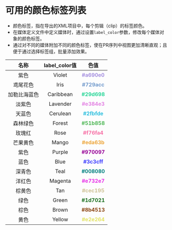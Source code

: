 # 可用的颜色标签列表

- 颜色标签，指在导出的XML项目中，每个剪辑（clip）的标签颜色。
- 在媒体定义文件中定义媒体时，通过设置`label_color`参数，修改每个媒体对象的颜色标签。
- 通过对不同的媒体附加不同的颜色标签，使在PR序列中视图更加清晰直观；且便于通过选择标签组，批量添加效果。

|名称|label_color值|色值|
|:---:|:---:|:---:|
|紫色|Violet|<font color=#a690e0>**#a690e0**</font>|
|鸢尾花色|Iris|<font color=#729acc>**#729acc**</font>|
|加勒比海蓝色|Caribbean|<font color=#29d698>**#29d698**</font>|
|淡紫色|Lavender|<font color=#e384e3>**#e384e3**</font>|
|天蓝色|Cerulean|<font color=#2fbfde>**#2fbfde**</font>|
|森林绿色|Forest|<font color=#51b858>**#51b858**</font>|
|玫瑰红|Rose|<font color=#f76fa4>**#f76fa4**</font>|
|芒果黄色|Mango|<font color=#eda63b>**#eda63b**</font>|
|紫色|Purple|<font color=#970097>**#970097**</font>|
|蓝色|Blue|<font color=#3c3cff>**#3c3cff**</font>|
|深青色|Teal|<font color=#008080>**#008080**</font>|
|洋红色|Magenta|<font color=#e732e7>**#e732e7**</font>|
|棕黄色|Tan|<font color=#cec195>**#cec195**</font>|
|绿色|Green|<font color=#1d7021>**#1d7021**</font>|
|棕色|Brown|<font color=#8b4513>**#8b4513**</font>|
|黄色|Yellow|<font color=#e2e264>**#e2e264**</font>|